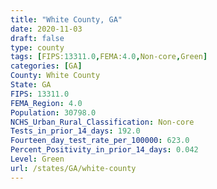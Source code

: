 ```yaml
---
title: "White County, GA"
date: 2020-11-03
draft: false
type: county
tags: [FIPS:13311.0,FEMA:4.0,Non-core,Green]
categories: [GA]
County: White County
State: GA
FIPS: 13311.0
FEMA_Region: 4.0
Population: 30798.0
NCHS_Urban_Rural_Classification: Non-core
Tests_in_prior_14_days: 192.0
Fourteen_day_test_rate_per_100000: 623.0
Percent_Positivity_in_prior_14_days: 0.042
Level: Green
url: /states/GA/white-county
---
```



